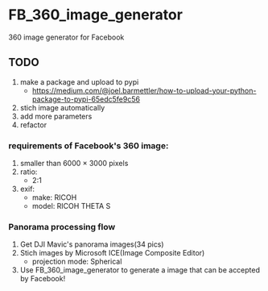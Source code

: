 # FB_360_image_generator
360 image generator for Facebook

## TODO
1. make a package and upload to pypi
    * https://medium.com/@joel.barmettler/how-to-upload-your-python-package-to-pypi-65edc5fe9c56
1. stich image automatically
1. add more parameters
1. refactor



### requirements of Facebook's 360 image:
1. smaller than 6000 × 3000 pixels
1. ratio: 
    * 2:1
1. exif:
    * make: RICOH
    * model: RICOH THETA S


### Panorama processing flow
1. Get DJI Mavic's panorama images(34 pics)
1. Stich images by Microsoft ICE(Image Composite Editor)
    * projection mode: Spherical
1. Use FB_360_image_generator to generate a image that can be accepted by Facebook!
